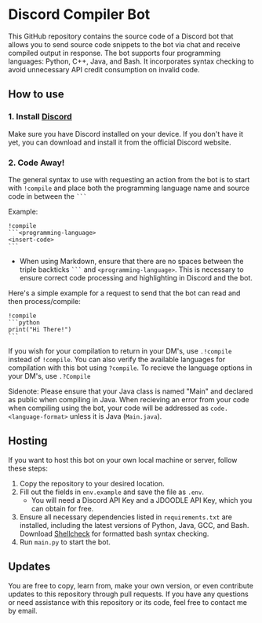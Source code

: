 # Discord Compiler Bot

This GitHub repository contains the source code of a Discord bot that allows you to send source code snippets to the bot via chat and receive compiled output in response. The bot supports four programming languages: Python, C++, Java, and Bash. It incorporates syntax checking to avoid unnecessary API credit consumption on invalid code.

## How to use

### 1. Install [Discord](https://discord.com/developers/docs/intro)

Make sure you have Discord installed on your device. If you don't have it yet, you can download and install it from the official Discord website.

### 2. Code Away!

The general syntax to use with requesting an action from the bot is to start with `!compile` and place both the programming language name and source code in between the `````` ``` ``````

Example:

    !compile
    ```<programming-language>
    <insert-code>
    ```

* When using Markdown, ensure that there are no spaces between the triple backticks `````` ``` `````` and `<programming-language>`. This is necessary to ensure correct code processing and highlighting in Discord and the bot.

Here's a simple example for a request to send that the bot can read and then process/compile:

    !compile
    ```python
    print("Hi There!")
    ```

If you wish for your compilation to return in your DM's, use `.!compile` instead of `!compile`.
You can also verify the available languages for compilation with this bot using `?compile`. To recieve the language options in your DM's, use `.?Compile`

Sidenote: Please ensure that your Java class is named "Main" and declared as public when compiling in Java. When recieving an error from your code when compiling using the bot, your code will be addressed as `code.<language-format>` unless it is Java (`Main.java`).

## Hosting
If you want to host this bot on your own local machine or server, follow these steps:

1. Copy the repository to your desired location.
2. Fill out the fields in `env.example` and save the file as `.env`.
   - You will need a Discord API Key and a JDOODLE API Key, which you can obtain for free.
3. Ensure all necessary dependencies listed in `requirements.txt` are installed, including the latest versions of Python, Java, GCC, and Bash. Download [Shellcheck](https://github.com/koalaman/shellcheck) for formatted bash syntax checking.
4. Run `main.py` to start the bot.

## Updates
You are free to copy, learn from, make your own version, or even contribute updates to this repository through pull requests. If you have any questions or need assistance with this repository or its code, feel free to contact me by email.

